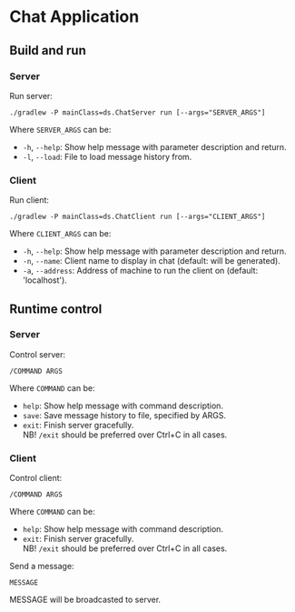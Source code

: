 # Chat Application

## Build and run

### Server

Run server:
```shell
./gradlew -P mainClass=ds.ChatServer run [--args="SERVER_ARGS"]
```

Where `SERVER_ARGS` can be:
- `-h`, `--help`: Show help message with parameter description and return.
- `-l`, `--load`: File to load message history from.


### Client

Run client:
```shell
./gradlew -P mainClass=ds.ChatClient run [--args="CLIENT_ARGS"]
```

Where `CLIENT_ARGS` can be:
- `-h`, `--help`: Show help message with parameter description and return.
- `-n`, `--name`: Client name to display in chat (default: will be generated).
- `-a`, `--address`: Address of machine to run the client on (default: 'localhost').



## Runtime control

### Server

Control server:
```shell
/COMMAND ARGS
```

Where `COMMAND` can be:
- `help`: Show help message with command description.
- `save`: Save message history to file, specified by ARGS.
- `exit`: Finish server gracefully.  
  NB! `/exit` should be preferred over Ctrl+C in all cases.

### Client

Control client:
```shell
/COMMAND ARGS
```

Where `COMMAND` can be:
- `help`: Show help message with command description.
- `exit`: Finish server gracefully.  
  NB! `/exit` should be preferred over Ctrl+C in all cases.

Send a message:
```shell
MESSAGE
```

MESSAGE will be broadcasted to server.
